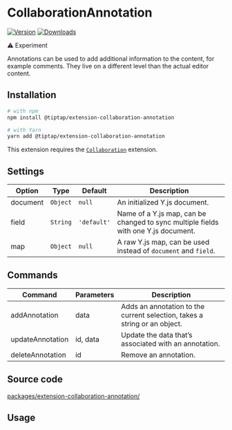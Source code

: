 # CollaborationAnnotation
[![Version](https://img.shields.io/npm/v/@tiptap/extension-collaboration-annotation.svg?label=version)](https://www.npmjs.com/package/@tiptap/extension-collaboration-annotation)
[![Downloads](https://img.shields.io/npm/dm/@tiptap/extension-collaboration-annotation.svg)](https://npmcharts.com/compare/@tiptap/extension-collaboration-annotation?minimal=true)

⚠️ Experiment

Annotations can be used to add additional information to the content, for example comments. They live on a different level than the actual editor content.

<!-- :::pro Pro Extension
We kindly ask you to [sponsor our work](/sponsor) when using this extension in production.
::: -->

## Installation
```bash
# with npm
npm install @tiptap/extension-collaboration-annotation

# with Yarn
yarn add @tiptap/extension-collaboration-annotation
```

This extension requires the [`Collaboration`](/api/extensions/collaboration) extension.

## Settings
| Option   | Type     | Default     | Description                                                                        |
| -------- | -------- | ----------- | ---------------------------------------------------------------------------------- |
| document | `Object` | `null`      | An initialized Y.js document.                                                      |
| field    | `String` | `'default'` | Name of a Y.js map, can be changed to sync multiple fields with one Y.js document. |
| map      | `Object` | `null`      | A raw Y.js map, can be used instead of `document` and `field`.                     |

## Commands
| Command          | Parameters | Description                                                               |
| ---------------- | ---------- | ------------------------------------------------------------------------- |
| addAnnotation    | data       | Adds an annotation to the current selection, takes a string or an object. |
| updateAnnotation | id, data   | Update the data that’s associated with an annotation.                     |
| deleteAnnotation | id         | Remove an annotation.                                                     |

## Source code
[packages/extension-collaboration-annotation/](https://github.com/ueberdosis/tiptap-next/blob/main/packages/extension-collaboration-annotation/)

## Usage
<demo name="Experiments/CollaborationAnnotation" />
